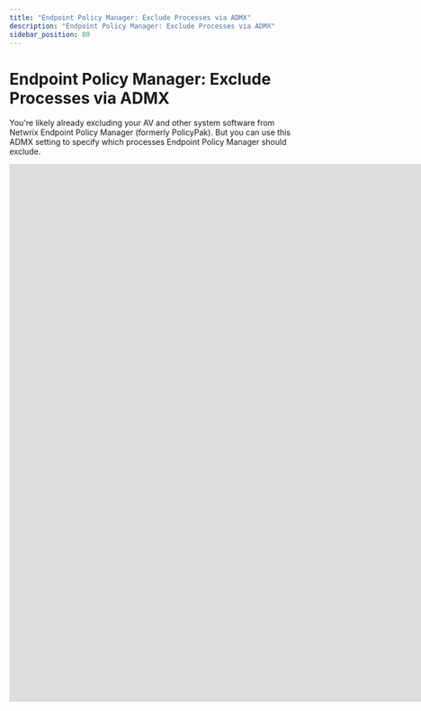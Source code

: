 ```yaml
---
title: "Endpoint Policy Manager: Exclude Processes via ADMX"
description: "Endpoint Policy Manager: Exclude Processes via ADMX"
sidebar_position: 80
---
```


# Endpoint Policy Manager: Exclude Processes via ADMX

You're likely already excluding your AV and other system software from Netwrix Endpoint Policy
Manager (formerly PolicyPak). But you can use this ADMX setting to specify which processes Endpoint
Policy Manager should exclude.

<iframe width="1700" height="956" src="https://www.youtube.com/embed/GLNw2TQiiCc" title="Endpoint Policy Manager Portal: How to download Endpoint Policy Manager and get free training" frameborder="0" allow="accelerometer; autoplay; clipboard-write; encrypted-media; gyroscope; picture-in-picture; web-share" referrerpolicy="strict-origin-when-cross-origin" allowfullscreen="1"></iframe>
